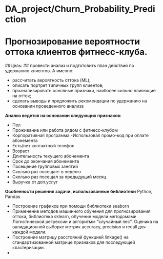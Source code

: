 # DA_project/Churn_Probability_Prediction

# Прогнозирование вероятности оттока клиентов фитнесс-клуба.

##Цель: ##
провести анализ и подготовить план действий по удержанию клиентов.
А именно:
-	рассчитать вероятность оттока (ML);
-	описать портрет типичных групп клиентов;
-	проанализировать основные признаки, наиболее сильно влияющие на отток;
-	сделать выводы и предложить рекомендации по удержанию на основании проведенного анализа



**Анализ ведется на основании следующих признаков:**
- Пол
- Проживание или работа рядом с фитнесс-клубом
- Корпоративная программа
 -Использовал промо-код при оплате абонемента
- Есть/нет контактный телефон
- Возраст
- Длительность текущего абонемента
- Срок до окончания абонемента
- Посещение групповых занятий
- Сколько раз посещает в неделю
- Сколько раз посещал за предыдущий месяц
- Выручка от доп.услуг


**Особенности решения задачи, использованные библиотеки**
Python, Pandas
- Построение графиков при помощи библиотеки seaborn
- Применение методов машинного обучения для прогнозирования оттока, библиотека sklearn, обучение модели методомами Логистической регрессии и алгоритмм "случайный лес". Оценика на валидационной выборке метрик accuracy, precision и recall для каждой модели.
- Построение матрицу расстояний функцией linkage() на стандартизованной матрице признаков для последующей кластеризации.
- 